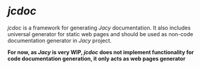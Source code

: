 # _jcdoc_

_jcdoc_ is a framework for generating _Jacy_ documentation.
It also includes universal generator for static web pages and should be used as non-code documentation generator in _Jacy_ project.

__For now, as _Jacy_ is very WIP, _jcdoc_ does not implement functionality for code documentation generation, it only acts as web pages generator__



